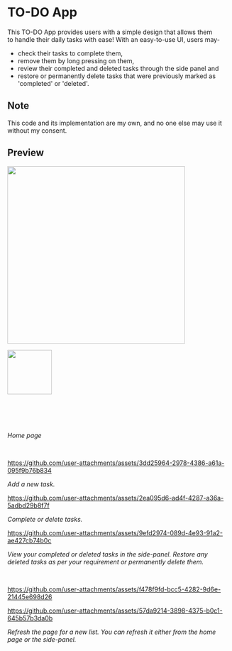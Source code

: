 # TO-DO App
This TO-DO App provides users with a simple design that allows them to handle their daily tasks with ease! With an easy-to-use UI, users may-
* check their tasks to complete them,
* remove them by long pressing on them,
* review their completed and deleted tasks through the side panel and
* restore or permanently delete tasks that were previously marked as 'completed' or 'deleted'.

## Note
This code and its implementation are my own, and no one else may use it without my consent.

## Preview

<img src="https://github.com/user-attachments/assets/7ade2f00-9004-4384-89fe-8d820f51d3f0"
alt height="400px">

<img src= "https://github.com/user-attachments/assets/468c771e-dcd9-4efd-b44c-0ef6b995512a"
 alt height="100px">
 
<img src= "https://github.com/user-attachments/assets/7b1e8453-d1c9-474f-905d-12cd69f0961b"
 alt>

<img src= "https://github.com/user-attachments/assets/34d1979b-3a3d-4928-851c-8eceadaccc63"
alt>

<img src= "https://github.com/user-attachments/assets/f7e21bf2-611e-4821-a53f-a1cd3e2d3bb4"
alt>

<img src= "https://github.com/user-attachments/assets/1cde00d8-991f-4f38-a92e-3293fa5f8681"
alt>

<img src= "https://github.com/user-attachments/assets/fc9ce119-8347-41ef-9b45-be84837e8ed5"
 alt>

<em>Home page</em>

<br>

https://github.com/user-attachments/assets/3dd25964-2978-4386-a61a-095f9b76b834

<em>Add a new task.</em>
<br>

https://github.com/user-attachments/assets/2ea095d6-ad4f-4287-a36a-5adbd29b8f7f

<em>Complete or delete tasks.</em>
<br>

https://github.com/user-attachments/assets/9efd2974-089d-4e93-91a2-ae427cb74b0c

<em>View your completed or deleted tasks in the side-panel. Restore any deleted tasks as per your requirement or permanently delete them.</em>

<br>

https://github.com/user-attachments/assets/f478f9fd-bcc5-4282-9d6e-21445e698d26



https://github.com/user-attachments/assets/57da9214-3898-4375-b0c1-645b57b3da0b



<em>Refresh the page for a new list. You can refresh it either from the home page or the side-panel.</em>
